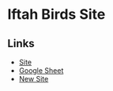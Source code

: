 # Iftah Birds Site

## Links

- [Site](http://israelibirdsstamps.yardbirdsil.info/index.html)
- [Google Sheet](https://docs.google.com/spreadsheets/d/1Cf9yKLjF7wTJSBYUGWr3BpJyEC9DPAom71whvl4U6Ks/edit#gid=1911387915)
- [New Site](https://gorfine.wixsite.com/my-site-1)
